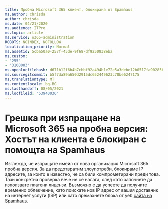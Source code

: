 ```yaml
---
title: Пробна Microsoft 365 клиент, блокирана от Spamhaus
ms.author: chrisda
author: chrisda
ms.date: 04/21/2020
ms.audience: ITPro
ms.topic: article
ms.service: o365-administration
ROBOTS: NOINDEX, NOFOLLOW
localization_priority: Normal
ms.assetid: 5cba50a0-257f-45de-9f68-df9250838eba
ms.custom:
- "255"
- "3100003"
ms.openlocfilehash: d671b12f6b4b7cbbf92a494b1e72e5a3debe12b0517fa90285b1d4664d5486a4
ms.sourcegitcommit: b5f7da89a650d2915dc652449623c78be6247175
ms.translationtype: MT
ms.contentlocale: bg-BG
ms.lasthandoff: 08/05/2021
ms.locfileid: "53940036"
---
```

# <a name="error-when-a-microsoft-365-trial-user-sends-email-client-host-blocked-using-spamhaus"></a>Грешка при изпращане на Microsoft 365 на пробна версия: Хостът на клиента е блокиран с помощта на Spamhaus

Изглежда, че изпращате имейл от нова организация Microsoft 365 пробна версия. За да предотвратим злоупотреби, блокираме IP адресите, за които е известно, че са били компрометирани преди това. Тази конкретна проверка вече не се налага, след като започнете да използвате платени лицензи. Възможно е да успеете да получите временно облекчение, като поискате нов IP адрес от вашия доставчик на интернет услуги (ISP) или като премахнете блока от уеб [сайта на Spamhaus.](https://go.microsoft.com/fwlink/p/?linkid=123245)
